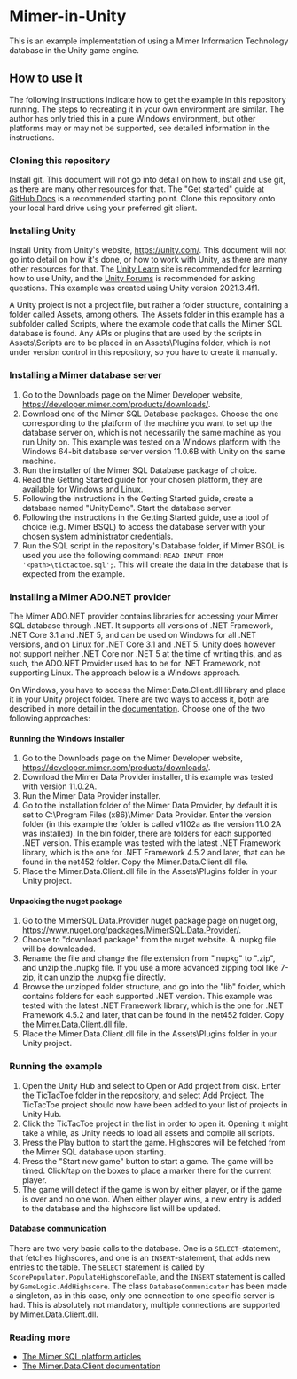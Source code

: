 # Mimer-in-Unity
This is an example implementation of using a Mimer Information Technology database in the Unity game engine.

## How to use it
The following instructions indicate how to get the example in this repository running. The steps to recreating it in your own environment are similar. The author has only tried this in a pure Windows environment, but other platforms may or may not be supported, see detailed information in the instructions.

### Cloning this repository
Install git. This document will not go into detail on how to install and use git, as there are many other resources for that. The "Get started" guide at [GitHub Docs](https://docs.github.com/en/get-started) is a recommended starting point. Clone this repository onto your local hard drive using your preferred git client.

### Installing Unity
Install Unity from Unity's website, https://unity.com/. This document will not go into detail on how it's done, or how to work with Unity, as there are many other resources for that. The [Unity Learn](https://unity.com/learn) site is recommended for learning how to use Unity, and the [Unity Forums](https://forum.unity.com/) is recommended for asking questions. This example was created using Unity version 2021.3.4f1.

A Unity project is not a project file, but rather a folder structure, containing a folder called Assets, among others. The Assets folder in this example has a subfolder called Scripts, where the example code that calls the Mimer SQL database is found. Any APIs or plugins that are used by the scripts in Assets\Scripts are to be placed in an Assets\Plugins folder, which is not under version control in this repository, so you have to create it manually.

### Installing a Mimer database server
1. Go to the Downloads page on the Mimer Developer website, https://developer.mimer.com/products/downloads/.
2. Download one of the Mimer SQL Database packages. Choose the one corresponding to the platform of the machine you want to set up the database server on, which is not necessarily the same machine as you run Unity on. This example was tested on a Windows platform with the Windows 64-bit database server version 11.0.6B with Unity on the same machine.
3. Run the installer of the Mimer SQL Database package of choice.
4. Read the Getting Started guide for your chosen platform, they are available for [Windows](https://docs.mimer.com/MimerOnWindows/latest_mimerwin.html "Mimer SQL - Getting Started on Windows") and [Linux](https://docs.mimer.com/MimerOnLinux/latest_mimerlinux.html "Mimer SQL - Getting Started on Linux").
5. Following the instructions in the Getting Started guide, create a database named "UnityDemo". Start the database server.
6. Following the instructions in the Getting Started guide, use a tool of choice (e.g. Mimer BSQL) to access the database server with your chosen system administrator credentials.
7. Run the SQL script in the repository's Database folder, if Mimer BSQL is used you use the following command: `READ INPUT FROM '<path>\tictactoe.sql';`. This will create the data in the database that is expected from the example.

### Installing a Mimer ADO.NET provider
The Mimer ADO.NET provider contains libraries for accessing your Mimer SQL database through .NET. It supports all versions of .NET Framework, .NET Core 3.1 and .NET 5, and can be used on Windows for all .NET versions, and on Linux for .NET Core 3.1 and .NET 5. Unity does however not support neither .NET Core nor .NET 5 at the time of writing this, and as such, the ADO.NET Provider used has to be for .NET Framework, not supporting Linux. The approach below is a Windows approach.

On Windows, you have to access the Mimer.Data.Client.dll library and place it in your Unity project folder. There are two ways to access it, both are described in more detail in the [documentation](https://docs.mimer.com/MimerNetDataProvider/latest_mimerdataprovider.html/#Installaion.html "Installing the Mimer SQL Data Provider"). Choose one of the two following approaches:

#### Running the Windows installer
1. Go to the Downloads page on the Mimer Developer website, https://developer.mimer.com/products/downloads/.
2. Download the Mimer Data Provider installer, this example was tested with version 11.0.2A.
3. Run the Mimer Data Provider installer.
4. Go to the installation folder of the Mimer Data Provider, by default it is set to C:\Program Files (x86)\Mimer Data Provider. Enter the version folder (in this example the folder is called v1102a as the version 11.0.2A was installed). In the bin folder, there are folders for each supported .NET version. This example was tested with the latest .NET Framework library, which is the one for .NET Framework 4.5.2 and later, that can be found in the net452 folder. Copy the Mimer.Data.Client.dll file.
5. Place the Mimer.Data.Client.dll file in the Assets\Plugins folder in your Unity project.

#### Unpacking the nuget package
1. Go to the MimerSQL.Data.Provider nuget package page on nuget.org, https://www.nuget.org/packages/MimerSQL.Data.Provider/.
2. Choose to "download package" from the nuget website. A .nupkg file will be downloaded.
3. Rename the file and change the file extension from ".nupkg" to ".zip", and unzip the .nupkg file. If you use a more advanced zipping tool like 7-zip, it can unzip the .nupkg file directly.
4. Browse the unzipped folder structure, and go into the "lib" folder, which contains folders for each supported .NET version. This example was tested with the latest .NET Framework library, which is the one for .NET Framework 4.5.2 and later, that can be found in the net452 folder. Copy the Mimer.Data.Client.dll file.
5. Place the Mimer.Data.Client.dll file in the Assets\Plugins folder in your Unity project.

### Running the example
1. Open the Unity Hub and select to Open or Add project from disk. Enter the TicTacToe folder in the repository, and select Add Project. The TicTacToe project should now have been added to your list of projects in Unity Hub.
2. Click the TicTacToe project in the list in order to open it. Opening it might take a while, as Unity needs to load all assets and compile all scripts.
3. Press the Play button to start the game. Highscores will be fetched from the Mimer SQL database upon starting.
4. Press the "Start new game" button to start a game. The game will be timed. Click/tap on the boxes to place a marker there for the current player.
5. The game will detect if the game is won by either player, or if the game is over and no one won. When either player wins, a new entry is added to the database and the highscore list will be updated.

#### Database communication
There are two very basic calls to the database. One is a `SELECT`-statement, that fetches highscores, and one is an `INSERT`-statement, that adds new entries to the table. The `SELECT` statement is called by `ScorePopulator.PopulateHighscoreTable`, and the `INSERT` statement is called by `GameLogic.AddHighscore`.
The class `DatabaseCommunicator` has been made a singleton, as in this case, only one connection to one specific server is had. This is absolutely not mandatory, multiple connections are supported by Mimer.Data.Client.dll.

### Reading more
* [The Mimer SQL platform articles](https://developer.mimer.com/products/platform-articles/)
* [The Mimer.Data.Client documentation](https://docs.mimer.com/MimerNetDataProvider/latest_mimerdataprovider.html/#Mimer.Data.Client~Mimer.Data.Client_namespace.html)
